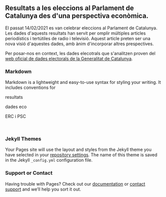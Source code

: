 ## Resultats a les eleccions al Parlament de Catalunya des d'una perspectiva econòmica.

El passat 14/02/2021 es van celebrar eleccions al Parlament de Catalunya. Les dades d'aquests resultats han servit per omplir múltiples articles periodístics i tertútiles de radio i televisió. Aquest article preten ser una nova visió d'aquestes dades, amb ànim d'incorporar altres prespectives.

Per posar-nos en context, les dades elecotrals que s'analitzen proven del [web oficial de dades electorals de la Generalitat de Catalunya](https://gencat.cat/eleccions/resultatsparlament2021/resultados/resumen/AUCI).

<div class="flourish-embed flourish-election" data-src="visualisation/8237234"><script src="https://public.flourish.studio/resources/embed.js"></script></div>


### Markdown

Markdown is a lightweight and easy-to-use syntax for styling your writing. It includes conventions for

resultats
<div class="flourish-embed flourish-map" data-src="visualisation/8246354"><script src="https://public.flourish.studio/resources/embed.js"></script></div>

dades eco
<div class="flourish-embed flourish-map" data-src="visualisation/8246723"><script src="https://public.flourish.studio/resources/embed.js"></script></div>


ERC  i PSC 
<div class="flourish-embed flourish-scatter" data-src="visualisation/8247441" style="width:48%; display: inline-block; vertical-align: top;"><script src="https://public.flourish.studio/resources/embed.js"></script></div>
<div class="flourish-embed flourish-scatter" data-src="visualisation/8247395" style="width:48%; display: inline-block; vertical-align: top;"><script src="https://public.flourish.studio/resources/embed.js"></script></div>



### Jekyll Themes

Your Pages site will use the layout and styles from the Jekyll theme you have selected in your [repository settings](https://github.com/jordipuiggros/UOC/settings/pages). The name of this theme is saved in the Jekyll `_config.yml` configuration file.

### Support or Contact

Having trouble with Pages? Check out our [documentation](https://docs.github.com/categories/github-pages-basics/) or [contact support](https://support.github.com/contact) and we’ll help you sort it out.
